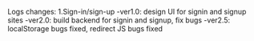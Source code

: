 Logs changes:
1.Sign-in/sign-up 
-ver1.0: design UI for signin and signup sites
-ver2.0: build backend for signin and signup, fix bugs
-ver2.5: localStorage bugs fixed, redirect JS bugs fixed
 
